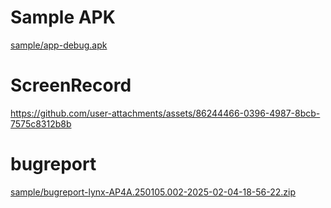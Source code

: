 # Sample APK

[sample/app-debug.apk](/sample/app-debug.apk)

# ScreenRecord

https://github.com/user-attachments/assets/86244466-0396-4987-8bcb-7575c8312b8b

# bugreport

[sample/bugreport-lynx-AP4A.250105.002-2025-02-04-18-56-22.zip](/sample/bugreport-lynx-AP4A.250105.002-2025-02-04-18-56-22.zip)
